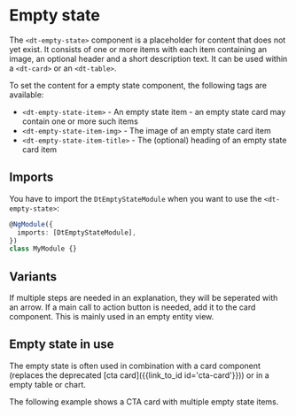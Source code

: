 # Empty state

The `<dt-empty-state>` component is a placeholder for content that does not yet
exist. It consists of one or more items with each item containing an image, an
optional header and a short description text. It can be used within a
`<dt-card>` or an `<dt-table>`.

<ba-live-example name="EmptyStateDefaultExample"></ba-live-example>

To set the content for a empty state component, the following tags are
available:

- `<dt-empty-state-item>` - An empty state item - an empty state card may
  contain one or more such items
- `<dt-empty-state-item-img>` - The image of an empty state card item
- `<dt-empty-state-item-title>` - The (optional) heading of an empty state card
  item

## Imports

You have to import the `DtEmptyStateModule` when you want to use the
`<dt-empty-state>`:

```typescript
@NgModule({
  imports: [DtEmptyStateModule],
})
class MyModule {}
```

## Variants

If multiple steps are needed in an explanation, they will be seperated with an
arrow. If a main call to action button is needed, add it to the card component.
This is mainly used in an empty entity view.

<ba-live-example name="EmptyStateMultipleItemsExample"></ba-live-example>

## Empty state in use

The empty state is often used in combination with a card component (replaces the
deprecated [cta card]({{link_to_id id='cta-card'}})) or in a empty table or
chart.

<ba-live-example name="EmptyStateInCardExample"></ba-live-example>

The following example shows a CTA card with multiple empty state items.

<ba-live-example name="EmptyStateMultipleItemsInCardExample"></ba-live-example>

